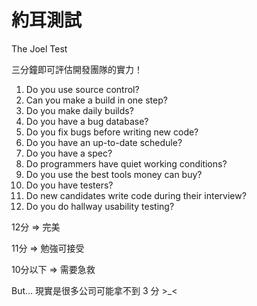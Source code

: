 # 約耳測試

The Joel Test

三分鐘即可評估開發團隊的實力！

1. Do you use source control?
2. Can you make a build in one step?
3. Do you make daily builds?
4. Do you have a bug database?
5. Do you fix bugs before writing new code?
6. Do you have an up-to-date schedule?
7. Do you have a spec?
8. Do programmers have quiet working conditions?
9. Do you use the best tools money can buy?
10. Do you have testers?
11. Do new candidates write code during their interview?
12. Do you do hallway usability testing?

12分 => 完美

11分 => 勉強可接受

10分以下 => 需要急救

But... 現實是很多公司可能拿不到 3 分 >_<
